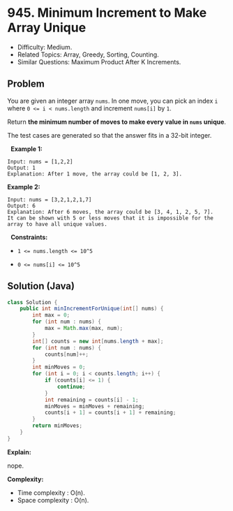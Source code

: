 # 945. Minimum Increment to Make Array Unique

- Difficulty: Medium.
- Related Topics: Array, Greedy, Sorting, Counting.
- Similar Questions: Maximum Product After K Increments.

## Problem

You are given an integer array ```nums```. In one move, you can pick an index ```i``` where ```0 <= i < nums.length``` and increment ```nums[i]``` by ```1```.

Return **the minimum number of moves to make every value in **```nums```** **unique****.

The test cases are generated so that the answer fits in a 32-bit integer.

 
**Example 1:**

```
Input: nums = [1,2,2]
Output: 1
Explanation: After 1 move, the array could be [1, 2, 3].
```

**Example 2:**

```
Input: nums = [3,2,1,2,1,7]
Output: 6
Explanation: After 6 moves, the array could be [3, 4, 1, 2, 5, 7].
It can be shown with 5 or less moves that it is impossible for the array to have all unique values.
```

 
**Constraints:**


	
- ```1 <= nums.length <= 10^5```
	
- ```0 <= nums[i] <= 10^5```



## Solution (Java)

```java
class Solution {
    public int minIncrementForUnique(int[] nums) {
        int max = 0;
        for (int num : nums) {
            max = Math.max(max, num);
        }
        int[] counts = new int[nums.length + max];
        for (int num : nums) {
            counts[num]++;
        }
        int minMoves = 0;
        for (int i = 0; i < counts.length; i++) {
            if (counts[i] <= 1) {
                continue;
            }
            int remaining = counts[i] - 1;
            minMoves = minMoves + remaining;
            counts[i + 1] = counts[i + 1] + remaining;
        }
        return minMoves;
    }
}
```

**Explain:**

nope.

**Complexity:**

* Time complexity : O(n).
* Space complexity : O(n).
